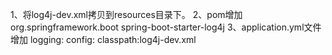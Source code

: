 1、将log4j-dev.xml拷贝到resources目录下。
2、pom增加
    <dependency>
        <groupId>org.springframework.boot</groupId>
        <artifactId>spring-boot-starter-log4j</artifactId>
    </dependency>
3、application.yml文件增加
logging:
    config: classpath:log4j-dev.xml